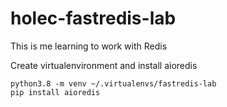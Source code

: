 # holec-fastredis-lab
This is me learning to work with Redis


Create virtualenvironment and install aioredis

```
python3.8 -m venv ~/.virtualenvs/fastredis-lab
pip install aioredis
```